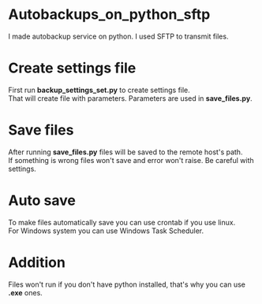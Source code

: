# Autobackups_on_python_sftp
I made autobackup service on python. I used SFTP to transmit files.

# Create settings file
First run **backup_settings_set.py** to create settings file.<br>
That will create file with parameters. Parameters are used in **save_files.py**.<br>

# Save files
After running **save_files.py** files will be saved to the remote host's path.<br>
If something is wrong files won't save and error won't raise. Be careful with settings.<br>

# Auto save
To make files automatically save you can use crontab if you use linux.<br>
For Windows system you can use Windows Task Scheduler.

# Addition
Files won't run if you don't have python installed, that's why you can use **.exe** ones.<br>
